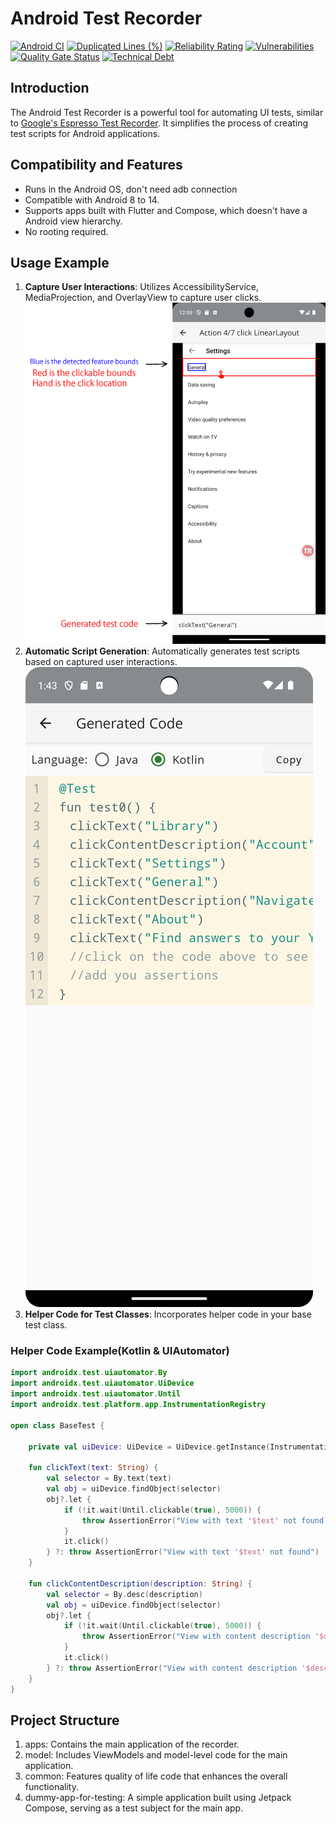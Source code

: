 # Android Test Recorder

[![Android CI](https://github.com/xuduo/Android-Test-Recorder/actions/workflows/android-ci.yaml/badge.svg)](https://github.com/xuduo/Android-Test-Recorder/actions/workflows/android-ci.yaml)
[![Duplicated Lines (%)](https://sonarcloud.io/api/project_badges/measure?project=xuduo_Android-Test-Recorder&metric=duplicated_lines_density)](https://sonarcloud.io/summary/new_code?id=xuduo_Android-Test-Recorder)
[![Reliability Rating](https://sonarcloud.io/api/project_badges/measure?project=xuduo_Android-Test-Recorder&metric=reliability_rating)](https://sonarcloud.io/summary/new_code?id=xuduo_Android-Test-Recorder)
[![Vulnerabilities](https://sonarcloud.io/api/project_badges/measure?project=xuduo_Android-Test-Recorder&metric=vulnerabilities)](https://sonarcloud.io/summary/new_code?id=xuduo_Android-Test-Recorder)
[![Quality Gate Status](https://sonarcloud.io/api/project_badges/measure?project=xuduo_Android-Test-Recorder&metric=alert_status)](https://sonarcloud.io/summary/new_code?id=xuduo_Android-Test-Recorder)
[![Technical Debt](https://sonarcloud.io/api/project_badges/measure?project=xuduo_Android-Test-Recorder&metric=sqale_index)](https://sonarcloud.io/summary/new_code?id=xuduo_Android-Test-Recorder)

## Introduction
The Android Test Recorder is a powerful tool for automating UI tests, similar to [Google's Espresso Test Recorder](https://developer.android.com/studio/test/other-testing-tools/espresso-test-recorder). It simplifies the process of creating test scripts for Android applications.

## Compatibility and Features
- Runs in the Android OS, don't need adb connection
- Compatible with Android 8 to 14.
- Supports apps built with Flutter and Compose, which doesn't have a Android view hierarchy.
- No rooting required.

## Usage Example
1. **Capture User Interactions**: Utilizes AccessibilityService, MediaProjection, and OverlayView to capture user clicks.
   ![Capture](readmes/capture.png)
2. **Automatic Script Generation**: Automatically generates test scripts based on captured user interactions.
   ![CodeGen](readmes/gencode.png)
3. **Helper Code for Test Classes**: Incorporates helper code in your base test class.

### Helper Code Example(Kotlin & UIAutomator)

```kotlin
import androidx.test.uiautomator.By
import androidx.test.uiautomator.UiDevice
import androidx.test.uiautomator.Until
import androidx.test.platform.app.InstrumentationRegistry

open class BaseTest {

    private val uiDevice: UiDevice = UiDevice.getInstance(InstrumentationRegistry.getInstrumentation())

    fun clickText(text: String) {
        val selector = By.text(text)
        val obj = uiDevice.findObject(selector)
        obj?.let {
            if (!it.wait(Until.clickable(true), 5000)) {
                throw AssertionError("View with text '$text' not found or not clickable")
            }
            it.click()
        } ?: throw AssertionError("View with text '$text' not found")
    }

    fun clickContentDescription(description: String) {
        val selector = By.desc(description)
        val obj = uiDevice.findObject(selector)
        obj?.let {
            if (!it.wait(Until.clickable(true), 5000)) {
                throw AssertionError("View with content description '$description' not found or not clickable")
            }
            it.click()
        } ?: throw AssertionError("View with content description '$description' not found")
    }
}
```
## Project Structure
1. apps: Contains the main application of the recorder.
2. model: Includes ViewModels and model-level code for the main application.
3. common: Features quality of life code that enhances the overall functionality.
4. dummy-app-for-testing: A simple application built using Jetpack Compose, serving as a test subject for the main app.
